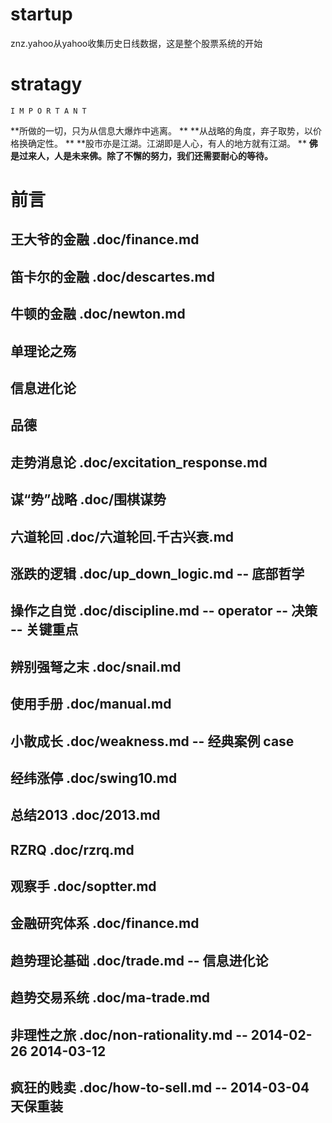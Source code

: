 # startup
  znz.yahoo从yahoo收集历史日线数据，这是整个股票系统的开始

# stratagy

    I M P O R T A N T

  **所做的一切，只为从信息大爆炸中逃离。                          **
  **从战略的角度，弃子取势，以价格换确定性。                      **
  **股市亦是江湖。江湖即是人心，有人的地方就有江湖。              **
  **佛是过来人，人是未来佛。除了不懈的努力，我们还需要耐心的等待。**


# 前言

## 王大爷的金融   .doc/finance.md

## 笛卡尔的金融   .doc/descartes.md
## 牛顿的金融     .doc/newton.md

## 单理论之殇
## 信息进化论

## 品德

## 走势消息论   .doc/excitation_response.md
## 谋“势”战略   .doc/围棋谋势
## 六道轮回     .doc/六道轮回.千古兴衰.md
## 涨跌的逻辑   .doc/up_down_logic.md         -- 底部哲学
## 操作之自觉   .doc/discipline.md            -- operator -- 决策 -- 关键重点
## 辨别强弩之末 .doc/snail.md

## 使用手册     .doc/manual.md
## 小散成长     .doc/weakness.md              -- 经典案例 case
## 经纬涨停     .doc/swing10.md

## 总结2013     .doc/2013.md
## RZRQ         .doc/rzrq.md
## 观察手       .doc/soptter.md

## 金融研究体系 .doc/finance.md
## 趋势理论基础 .doc/trade.md                 -- 信息进化论
## 趋势交易系统 .doc/ma-trade.md              
## 非理性之旅   .doc/non-rationality.md       -- 2014-02-26 2014-03-12
## 疯狂的贱卖   .doc/how-to-sell.md           -- 2014-03-04 天保重装

